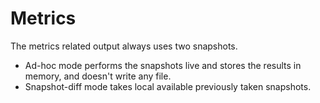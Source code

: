 # Metrics

The metrics related output always uses two snapshots. 
- Ad-hoc mode performs the snapshots live and stores the results in memory, and doesn't write any file. 
- Snapshot-diff mode takes local available previously taken snapshots.
